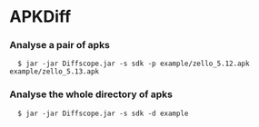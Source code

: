 # APKDiff

### Analyse a pair of apks
```shell
  $ jar -jar Diffscope.jar -s sdk -p example/zello_5.12.apk example/zello_5.13.apk
```

### Analyse the whole directory of apks
```shell
  $ jar -jar Diffscope.jar -s sdk -d example
```